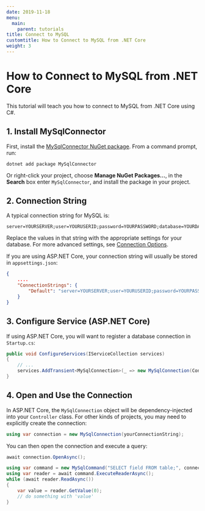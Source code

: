 ```yaml
---
date: 2019-11-18
menu:
  main:
    parent: tutorials
title: Connect to MySQL
customtitle: How to Connect to MySQL from .NET Core
weight: 3
---
```


# How to Connect to MySQL from .NET Core

This tutorial will teach you how to connect to MySQL from .NET Core using C#.

## 1. Install MySqlConnector

First, install the [MySqlConnector NuGet package](https://www.nuget.org/packages/MySqlConnector/). From
a command prompt, run:

```
dotnet add package MySqlConnector
```

Or right-click your project, choose **Manage NuGet Packages...**, in the **Search** box enter
`MySqlConnector`, and install the package in your project.

## 2. Connection String

A typical connection string for MySQL is:

```
server=YOURSERVER;user=YOURUSERID;password=YOURPASSWORD;database=YOURDATABASE
```

Replace the values in that string with the appropriate settings for your database. For more advanced
settings, see [Connection Options](/connection-options/).

If you are using ASP.NET Core, your connection string will usually be stored in `appsettings.json`:

```json
{
    ....
    "ConnectionStrings": {
        "Default": "server=YOURSERVER;user=YOURUSERID;password=YOURPASSWORD;database=YOURDATABASE"
    }
}
```

## 3. Configure Service (ASP.NET Core)

If using ASP.NET Core, you will want to register a database connection in `Startup.cs`:

```csharp
public void ConfigureServices(IServiceCollection services)
{
    // ...
    services.AddTransient<MySqlConnection>(_ => new MySqlConnection(Configuration["ConnectionStrings:Default"]));
}
```

## 4. Open and Use the Connection

In ASP.NET Core, the `MySqlConnection` object will be dependency-injected into your `Controller` class. For
other kinds of projects, you may need to explicitly create the connection:

```csharp
using var connection = new MySqlConnection(yourConnectionString);
```

You can then open the connection and execute a query:

```csharp
await connection.OpenAsync();

using var command = new MySqlCommand("SELECT field FROM table;", connection);
using var reader = await command.ExecuteReaderAsync();
while (await reader.ReadAsync())
{
    var value = reader.GetValue(0);
    // do something with 'value'
}
```
